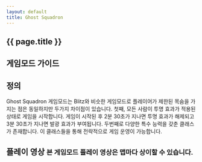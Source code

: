 ```yaml
---
layout: default
title: Ghost Squadron
---
```


<section class="banner">
    <div class="container">
        <div class="content">
            <h1 class="title">{{ page.title }}</h1>
            <h2 class="subtitle">게임모드 가이드</h2>
        </div>
    </div>
</section>
<section class="content">
    <div class="container">
        <h2>정의</h2>
        <p>Ghost Squadron 게임모드는 Blitz와 비슷한 게임모드로 플레이어가 제한된 목숨을 가지는 점은 동일하지만 두가지 차이점이 있습니다. 첫째, 모든 사람이 투명 효과가 적용된 상태로 게임을 시작합니다. 게임이 시작된 후 2분 30초가 지나면 투명 효과가 해제되고 3분 30초가 지나면 발광 효과가 부여됩니다. 두번째로 다양한 특수 능력을 갖춘 클래스가 존재합니다. 이 클래스들을 통해 전략적으로 게임 운영이 가능합니다.</p>
        <h2>플레이 영상 <small>본 게임모드 플레이 영상은 맵마다 상이할 수 있습니다.</small></h2>
    </div>
</section>